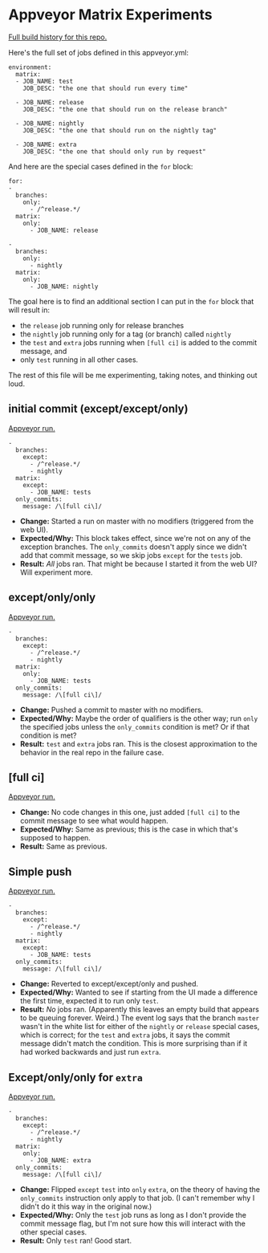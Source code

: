# Appveyor Matrix Experiments

[Full build history for this repo.](https://ci.appveyor.com/project/relsqui/matrix-repro/history)

Here's the full set of jobs defined in this appveyor.yml:

```
environment:
  matrix:
  - JOB_NAME: test
    JOB_DESC: "the one that should run every time"

  - JOB_NAME: release
    JOB_DESC: "the one that should run on the release branch"

  - JOB_NAME: nightly
    JOB_DESC: "the one that should run on the nightly tag"

  - JOB_NAME: extra
    JOB_DESC: "the one that should only run by request"
```

And here are the special cases defined in the `for` block:

```
for:
-
  branches:
    only:
      - /^release.*/
  matrix:
    only:
      - JOB_NAME: release

-
  branches:
    only:
      - nightly
  matrix:
    only:
      - JOB_NAME: nightly
```

The goal here is to find an additional section I can put in the `for` block that will result in:
* the `release` job running only for release branches
* the `nightly` job running only for a tag (or branch) called `nightly`
* the `test` and `extra` jobs running when `[full ci]` is added to the commit message, and
* only `test` running in all other cases.

The rest of this file will be me experimenting, taking notes, and thinking out loud.

## initial commit (except/except/only)

[Appveyor run.](https://ci.appveyor.com/project/relsqui/matrix-repro/builds/26358291)

```
-
  branches:
    except:
      - /^release.*/
      - nightly
  matrix:
    except:
      - JOB_NAME: tests
  only_commits:
    message: /\[full ci\]/
```

* **Change:** Started a run on master with no modifiers (triggered from the web UI).
* **Expected/Why:** This block takes effect, since we're not on any of the exception branches. The `only_commits` doesn't apply since we didn't add that commit message, so we skip jobs `except` for the `tests` job.
* **Result:** _All_ jobs ran. That might be because I started it from the web UI? Will experiment more.

## except/only/only

[Appveyor run.](https://ci.appveyor.com/project/relsqui/matrix-repro/builds/26358314)

```
-
  branches:
    except:
      - /^release.*/
      - nightly
  matrix:
    only:
      - JOB_NAME: tests
  only_commits:
    message: /\[full ci\]/
```

* **Change:** Pushed a commit to master with no modifiers.
* **Expected/Why:** Maybe the order of qualifiers is the other way; run `only` the specified jobs unless the `only_commits` condition is met? Or if that condition is met?
* **Result:** `test` and `extra` jobs ran. This is the closest approximation to the behavior in the real repo in the failure case.

## [full ci]

[Appveyor run.](https://ci.appveyor.com/project/relsqui/matrix-repro/builds/26358514)


* **Change:** No code changes in this one, just added `[full ci]` to the commit message to see what would happen.
* **Expected/Why:** Same as previous; this is the case in which that's supposed to happen.
* **Result:** Same as previous.


## Simple push

[Appveyor run.](https://ci.appveyor.com/project/relsqui/matrix-repro/builds/26358586)

```
-
  branches:
    except:
      - /^release.*/
      - nightly
  matrix:
    except:
      - JOB_NAME: tests
  only_commits:
    message: /\[full ci\]/
```

* **Change:** Reverted to except/except/only and pushed.
* **Expected/Why:** Wanted to see if starting from the UI made a difference the first time, expected it to run only `test`.
* **Result:** _No_ jobs ran. (Apparently this leaves an empty build that appears to be queuing forever. Weird.) The event log says that the branch `master` wasn't in the white list for either of the `nightly` or `release` special cases, which is correct; for the `test` and `extra` jobs, it says the commit message didn't match the condition. This is more surprising than if it had worked backwards and just run `extra`.

## Except/only/only for `extra`

[Appveyor run.](https://ci.appveyor.com/project/relsqui/matrix-repro/builds/26358700)

```
-
  branches:
    except:
      - /^release.*/
      - nightly
  matrix:
    only:
      - JOB_NAME: extra
  only_commits:
    message: /\[full ci\]/
```

* **Change:** Flipped `except` `test` into `only` `extra`, on the theory of having the `only_commits` instruction only apply to that job. (I can't remember why I didn't do it this way in the original now.)
* **Expected/Why:** Only the `test` job runs as long as I don't provide the commit message flag, but I'm not sure how this will interact with the other special cases.
* **Result:** Only `test` ran! Good start.



<!-- For easy copy/paste:

##

[Appveyor run.]()

```
```

* **Change:** 
* **Expected/Why:** 
* **Result:** 

-->